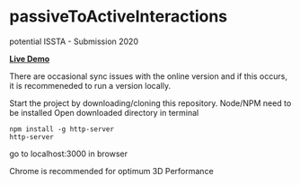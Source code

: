 # passiveToActiveInteractions
potential ISSTA - Submission 2020

**[Live Demo](https://passivetoactiveinteractions.netlify.app/)**

There are occasional sync issues with the online version and if this occurs, it is recommeneded to run a version locally.

Start the project by downloading/cloning this repository.
Node/NPM need to be installed
Open downloaded directory in terminal

```
npm install -g http-server
http-server
```

go to localhost:3000 in browser

Chrome is recommended for optimum 3D Performance 
